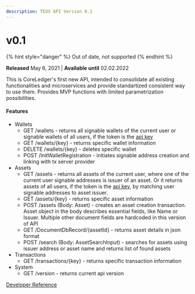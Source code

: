```yaml
---
description: TEOS API Version 0.1
---
```


# v0.1

{% hint style="danger" %}
Out of date, not supported
{% endhint %}

**Released** May 6, 2021 | **Available until** 02.02.2022

This is CoreLedger's first new API, intended to consolidate all existing functionalities and microservices and provide standartized consistent way to use them. Provides MVP functions with limited parametrization possibilities.

#### Features <a href="#v2_1_new_features" id="v2_1_new_features"></a>

* Wallets
  * GET /wallets - returns all signable wallets of the current user or signable wallets of all users, if the token is the [api key](../../authentication.md)
  * GET /wallets/{key} - returns specific wallet information
  * DELETE /wallets/{key} - deletes specific wallet
  * POST /InitWalletRegistration - initiates signable address creation and linking with tx server provider
* Assets
  * GET /assets - returns all assets of the current user, where one of the current user signable addresses is issuer of an asset. Or it returns assets of all users, if the token is the [api key](../../authentication.md), by matching user signable addresses to asset issuer.
  * GET /assets/{key} - returns specific asset information
  * POST /assets (Body: Asset) - creates an asset creation transaction. Asset object in the body describes essential fields, like Name or Issuer. Multiple other document fields are hardcoded in this version of API
  * GET /DocumentDbRecord/{assetId} - returns asset details in json format
  * POST /search (Body: AssetSearchInput) - searches for assets using issuer address or asset name and returns list of found assets
* Transactions
  * GET /transactions/{key} - returns specific transaction information
* System
  * GET /version - returns current api version

[Developer Reference](https://teos-uat.dev.coreledger.net/swagger/index.html?urls.primaryName=TEOS%20Api%20v0.1)
